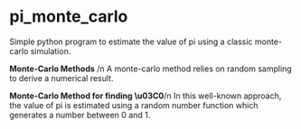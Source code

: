 # pi_monte_carlo
Simple python program to estimate the value of pi using a classic monte-carlo simulation.

**Monte-Carlo Methods** /n
A monte-carlo method relies on random sampling to derive a numerical result.

**Monte-Carlo Method for finding \u03C0**/n
In this well-known approach, the value of pi is estimated using a random number function which generates a number between 0 and 1.

